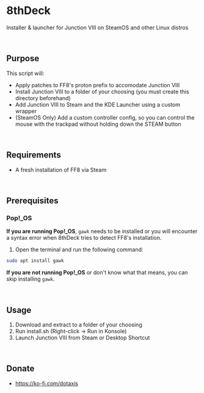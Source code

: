 # 8thDeck
Installer &amp; launcher for Junction VIII on SteamOS and other Linux distros

<br>

## Purpose
This script will:
* Apply patches to FF8's proton prefix to accomodate Junction VIII
* Install Junction VIII to a folder of your choosing (you must create this directory beforehand)
* Add Junction VIII to Steam and the KDE Launcher using a custom wrapper
* (SteamOS Only) Add a custom controller config, so you can control the mouse with the trackpad without holding down the STEAM button

<br>

## Requirements
* A fresh installation of FF8 via Steam

<br>

## Prerequisites

### Pop!_OS
**If you are running Pop!_OS**, `gawk` needs to be installed or you will encounter a syntax error when 8thDeck tries to detect FF8's installation.
1. Open the terminal and run the following command:
```bash
sudo apt install gawk
```
**If you are not running Pop!_OS** or don't know what that means, you can skip installing `gawk`.

<br>

## Usage
1. Download and extract to a folder of your choosing
2. Run install.sh (Right-click -> Run in Konsole)
3. Launch Junction VIII from Steam or Desktop Shortcut

<br>

## Donate
* https://ko-fi.com/dotaxis
